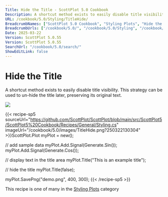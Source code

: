 ```yaml
---
Title: Hide the Title - ScottPlot 5.0 Cookbook
Description: A shortcut method exists to easily disable title visibility. This strategy can be used to un-hide the title later, preserving its original text.
URL: /cookbook/5.0/Styling/TitleHide/
BreadcrumbNames: ["ScottPlot 5.0 Cookbook", "Styling Plots", "Hide the Title"]
BreadcrumbUrls: ["/cookbook/5.0/", "/cookbook/5.0/Styling", "/cookbook/5.0/Styling/TitleHide"]
Date: 2025-03-22
Version: ScottPlot 5.0.55
Version: ScottPlot 5.0.55
SearchUrl: "/cookbook/5.0/search/"
ShowEditLink: false
---
```



<div class='d-flex align-items-center mt-5'>
<h1 class='me-2 text-dark my-0 border-0'>Hide the Title</h1>
</div>

A shortcut method exists to easily disable title visibility. This strategy can be used to un-hide the title later, preserving its original text.

[![](/cookbook/5.0/images/TitleHide.png?250322130304)](/cookbook/5.0/images/TitleHide.png?250322130304)

{{< recipe-sp5 sourceUrl="https://github.com/ScottPlot/ScottPlot/blob/main/src/ScottPlot5/ScottPlot5%20Cookbook/Recipes/General/Styling.cs" imageUrl="/cookbook/5.0/images/TitleHide.png?250322130304" >}}ScottPlot.Plot myPlot = new();

// add sample data
myPlot.Add.Signal(Generate.Sin());
myPlot.Add.Signal(Generate.Cos());

// display text in the title area
myPlot.Title("This is an example title");

// hide the title
myPlot.Title(false);

myPlot.SavePng("demo.png", 400, 300);
{{< /recipe-sp5 >}}

<div class='my-5 text-center'>This recipe is one of many in the <a href='/cookbook/5.0/Styling'>Styling Plots</a> category</div>


